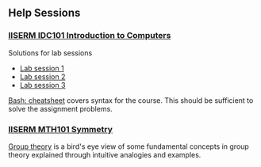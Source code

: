 ## Help Sessions

### [IISERM IDC101 Introduction to Computers](idc101)

Solutions for lab sessions
- [Lab session 1](idc101/session-1)
- [Lab session 2](idc101/session-2)
- [Lab session 3](idc101/session-3)

[Bash: cheatsheet](idc101/README.md) covers syntax for the course. This should be sufficient to solve the assignment problems.

### [IISERM MTH101 Symmetry](mth101)

[Group theory](mth101/README.md) is a bird's eye view of some fundamental concepts in group theory explained through intuitive analogies and examples.
